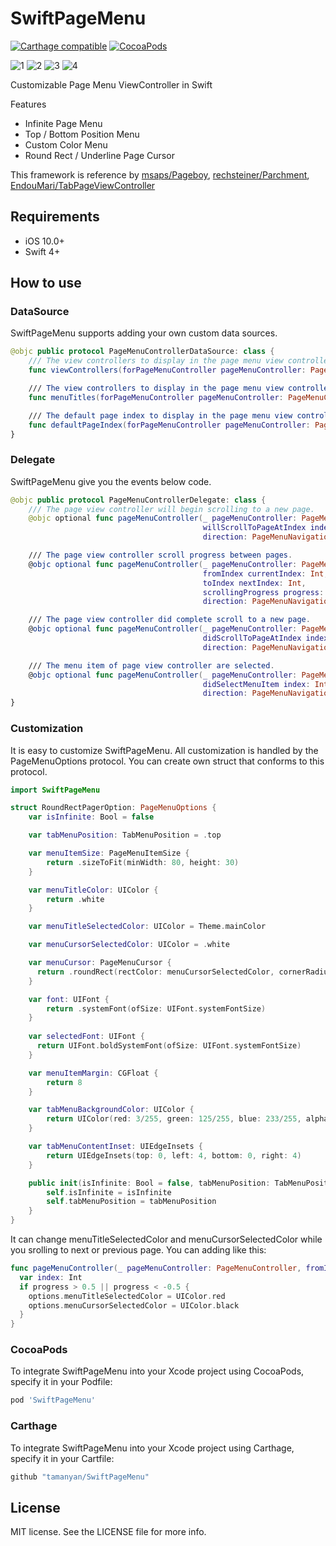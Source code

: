 SwiftPageMenu
===================================

[![Carthage compatible](https://img.shields.io/badge/Carthage-compatible-4BC51D.svg?style=flat)](https://github.com/hsylife/SwiftyPickerPopover)
[![CocoaPods](https://img.shields.io/cocoapods/dt/SwiftPageMenu.svg)](https://cocoapods.org/pods/SwiftPageMenu)

![1](https://raw.githubusercontent.com/tamanyan/SwiftPageMenu/master/screen_captures/1.gif)
![2](https://raw.githubusercontent.com/tamanyan/SwiftPageMenu/master/screen_captures/2.gif)
![3](https://raw.githubusercontent.com/tamanyan/SwiftPageMenu/master/screen_captures/3.gif)
![4](https://raw.githubusercontent.com/tamanyan/SwiftPageMenu/master/screen_captures/4.gif)


Customizable Page Menu ViewController in Swift

Features

- Infinite Page Menu
- Top / Bottom Position Menu
- Custom Color Menu
- Round Rect / Underline Page Cursor

This framework is reference by [msaps/Pageboy](https://github.com/msaps/Pageboy), [rechsteiner/Parchment](https://github.com/rechsteiner/Parchment), [EndouMari/TabPageViewController](https://github.com/EndouMari/TabPageViewController)

## Requirements

- iOS 10.0+
- Swift 4+

## How to use

### DataSource

SwiftPageMenu supports adding your own custom data sources.

```swift
@objc public protocol PageMenuControllerDataSource: class {
    /// The view controllers to display in the page menu view controller.
    func viewControllers(forPageMenuController pageMenuController: PageMenuController) -> [UIViewController]

    /// The view controllers to display in the page menu view controller.
    func menuTitles(forPageMenuController pageMenuController: PageMenuController) -> [String]

    /// The default page index to display in the page menu view controller.
    func defaultPageIndex(forPageMenuController pageMenuController: PageMenuController) -> Int
}
```

### Delegate

SwiftPageMenu give you the events below code.

```swift
@objc public protocol PageMenuControllerDelegate: class {
    /// The page view controller will begin scrolling to a new page.
    @objc optional func pageMenuController(_ pageMenuController: PageMenuController,
                                           willScrollToPageAtIndex index: Int,
                                           direction: PageMenuNavigationDirection)

    /// The page view controller scroll progress between pages.
    @objc optional func pageMenuController(_ pageMenuController: PageMenuController,
                                           fromIndex currentIndex: Int,
                                           toIndex nextIndex: Int,
                                           scrollingProgress progress: CGFloat,
                                           direction: PageMenuNavigationDirection)

    /// The page view controller did complete scroll to a new page.
    @objc optional func pageMenuController(_ pageMenuController: PageMenuController,
                                           didScrollToPageAtIndex index: Int,
                                           direction: PageMenuNavigationDirection)

    /// The menu item of page view controller are selected.
    @objc optional func pageMenuController(_ pageMenuController: PageMenuController,
                                           didSelectMenuItem index: Int,
                                           direction: PageMenuNavigationDirection)
}
```

### Customization

It is easy to customize SwiftPageMenu. All customization is handled by the PageMenuOptions protocol.
You can create own struct that conforms to this protocol.

```swift
import SwiftPageMenu

struct RoundRectPagerOption: PageMenuOptions {
    var isInfinite: Bool = false

    var tabMenuPosition: TabMenuPosition = .top

    var menuItemSize: PageMenuItemSize {
        return .sizeToFit(minWidth: 80, height: 30)
    }

    var menuTitleColor: UIColor {
        return .white
    }

    var menuTitleSelectedColor: UIColor = Theme.mainColor

    var menuCursorSelectedColor: UIColor = .white

    var menuCursor: PageMenuCursor {
      return .roundRect(rectColor: menuCursorSelectedColor, cornerRadius: 10, height: 22, borderWidth: nil, borderColor: nil)
    }

    var font: UIFont {
        return .systemFont(ofSize: UIFont.systemFontSize)
    }
    
    var selectedFont: UIFont {
      return UIFont.boldSystemFont(ofSize: UIFont.systemFontSize)
    }

    var menuItemMargin: CGFloat {
        return 8
    }

    var tabMenuBackgroundColor: UIColor {
        return UIColor(red: 3/255, green: 125/255, blue: 233/255, alpha: 1)
    }

    var tabMenuContentInset: UIEdgeInsets {
        return UIEdgeInsets(top: 0, left: 4, bottom: 0, right: 4)
    }

    public init(isInfinite: Bool = false, tabMenuPosition: TabMenuPosition = .top) {
        self.isInfinite = isInfinite
        self.tabMenuPosition = tabMenuPosition
    }
}
```
It can change menuTitleSelectedColor and  menuCursorSelectedColor while you srolling to next or previous page. You can adding like this:

```swift
func pageMenuController(_ pageMenuController: PageMenuController, fromIndex currentIndex: Int, toIndex nextIndex: Int, scrollingProgress progress: CGFloat, direction: PageMenuNavigationDirection) {
  var index: Int
  if progress > 0.5 || progress < -0.5 {
    options.menuTitleSelectedColor = UIColor.red
    options.menuCursorSelectedColor = UIColor.black
  }
}
```

### CocoaPods

To integrate SwiftPageMenu into your Xcode project using CocoaPods, specify it in your Podfile:

```ruby
pod 'SwiftPageMenu'
```````

### Carthage

To integrate SwiftPageMenu into your Xcode project using Carthage, specify it in your Cartfile:

```ruby
github "tamanyan/SwiftPageMenu"
```````

## License

MIT license. See the LICENSE file for more info.
